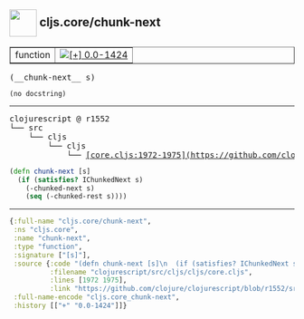 ## <img width="48px" valign="middle" src="http://i.imgur.com/Hi20huC.png"> cljs.core/chunk-next

 <table border="1">
<tr>
<td>function</td>
<td><a href="https://github.com/cljsinfo/api-refs/tree/0.0-1424"><img valign="middle" alt="[+] 0.0-1424" src="https://img.shields.io/badge/+-0.0--1424-lightgrey.svg"></a> </td>
</tr>
</table>

 <samp>
(__chunk-next__ s)<br>
</samp>

```
(no docstring)
```

---

 <pre>
clojurescript @ r1552
└── src
    └── cljs
        └── cljs
            └── <ins>[core.cljs:1972-1975](https://github.com/clojure/clojurescript/blob/r1552/src/cljs/cljs/core.cljs#L1972-L1975)</ins>
</pre>

```clj
(defn chunk-next [s]
  (if (satisfies? IChunkedNext s)
    (-chunked-next s)
    (seq (-chunked-rest s))))
```


---

```clj
{:full-name "cljs.core/chunk-next",
 :ns "cljs.core",
 :name "chunk-next",
 :type "function",
 :signature ["[s]"],
 :source {:code "(defn chunk-next [s]\n  (if (satisfies? IChunkedNext s)\n    (-chunked-next s)\n    (seq (-chunked-rest s))))",
          :filename "clojurescript/src/cljs/cljs/core.cljs",
          :lines [1972 1975],
          :link "https://github.com/clojure/clojurescript/blob/r1552/src/cljs/cljs/core.cljs#L1972-L1975"},
 :full-name-encode "cljs.core_chunk-next",
 :history [["+" "0.0-1424"]]}

```
